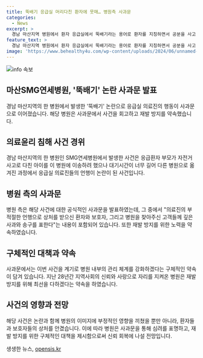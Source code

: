 ```yaml
---
title: 뚝배기 응급실 머리다친 환자에 뭇매… 병원측 사과문
categories:
  - News
excerpt: >
  경남 마산지역 병원에서 환자 응급실에서 뚝배기라는 용어로 환자를 지칭하면서 공분을 사고 있다. 응급환자를 늦게 치료하고 뚝배기라는 비하 발언을 한 의료진에 대한 공분이 커지고 있다. 환자 부모 및 누리꾼들은 행동을 비판하며 병원에 대한 사과를 요구하고 있다. 이에 병원 측은 공식 홈페이지에 사과문을 게재하며 깊은 사과와 송구를 표현하고, 재발 방지를 위해 최선을 다하겠다고 약속했다. 해당 사건은 지역 사회의 신뢰를 훼손시킬 가능성이 있으며, 사회적 이슈로 대두되고 있다. #병원 #환자 #뚝배기 #의료진 
feature_text: >
  경남 마산지역 병원에서 환자 응급실에서 뚝배기라는 용어로 환자를 지칭하면서 공분을 사고 있다. 응급환자를 늦게 치료하고 뚝배기라는 비하 발언을 한 의료진에 대한 공분이 커지고 있다. 환자 부모 및 누리꾼들은 행동을 비판하며 병원에 대한 사과를 요구하고 있다. 이에 병원 측은 공식 홈페이지에 사과문을 게재하며 깊은 사과와 송구를 표현하고, 재발 방지를 위해 최선을 다하겠다고 약속했다. 해당 사건은 지역 사회의 신뢰를 훼손시킬 가능성이 있으며, 사회적 이슈로 대두되고 있다. #병원 #환자 #뚝배기 #의료진 
image: 'https://www.behealthy4u.com/wp-content/uploads/2024/06/unnamed-file.png'
---
```


<p><img src="https://www.behealthy4u.com/wp-content/uploads/2024/06/unnamed-file.png" alt="info 속보" /></p>

<h2 data-ke-size="size26">마산SMG연세병원, '뚝배기' 논란 사과문 발표</h2>

<p data-ke-size="size16">경남 마산지역의 한 병원에서 발생한 '뚝배기' 논란으로 응급실 의료진의 행동이 사과문으로 이어졌습니다. 해당 병원은 사과문에서 사건을 회고하고 재발 방지를 약속했습니다.</p>

<h2 data-ke-size="size26">의료윤리 침해 사건 경위</h2>

<p data-ke-size="size16">경남 마산지역의 한 병원인 SMG연세병원에서 발생한 사건은 응급환자 부모가 자전거 사고로 다친 아이를 이 병원에 이송하려 했으나 대기시간이 너무 길어 다른 병원으로 옮겨진 과정에서 응급실 의료진들의 언행이 논란이 된 사건입니다.</p>

<h2 data-ke-size="size26">병원 측의 사과문</h2>

<p data-ke-size="size16">병원 측은 해당 사건에 대한 공식적인 사과문을 발표하였는데, 그 중에서 "의료진의 부적절한 언행으로 상처를 받으신 환자와 보호자, 그리고 병원을 찾아주신 고객들께 깊은 사과와 송구를 표한다"는 내용이 포함되어 있습니다. 또한 재발 방지를 위한 노력을 약속하였습니다.</p>

<h2 data-ke-size="size26">구체적인 대책과 약속</h2>

<p data-ke-size="size16">사과문에서는 이번 사건을 계기로 병원 내부의 관리 체계를 강화하겠다는 구체적인 약속이 담겨 있습니다. 지난 28년간 지역사회의 신뢰와 사랑으로 자리를 지켜온 병원은 재발 방지를 위해 최선을 다하겠다는 약속을 하였습니다.</p>

<h2 data-ke-size="size26">사건의 영향과 전망</h2>

<p data-ke-size="size16">해당 사건은 논란과 함께 병원의 이미지에 부정적인 영향을 끼쳤을 뿐만 아니라, 환자들과 보호자들의 상처를 안겼습니다. 이에 따라 병원은 사과문을 통해 심려를 표명하고, 재발 방지를 위한 구체적인 대책을 제시함으로써 신뢰 회복에 나설 전망입니다.</p>
생생한 뉴스, <a href="https://opensis.kr" rel="dofollow">opensis.kr</a>


